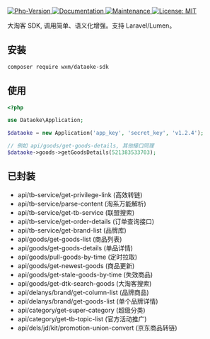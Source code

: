 <p>
  <a href="https://github.com/qq15725/dataoke-sdk" target="_blank">
    <img alt="Php-Version" src="https://img.shields.io/packagist/php-v/wxm/dataoke-sdk.svg" />
  </a>
  <a href="https://github.com/qq15725/dataoke-sdk" target="_blank">
    <img alt="Documentation" src="https://img.shields.io/badge/documentation-yes-brightgreen.svg" />
  </a>
  <a href="https://github.com/qq15725/dataoke-sdk/graphs/commit-activity" target="_blank">
    <img alt="Maintenance" src="https://img.shields.io/badge/Maintained%3F-yes-green.svg" />
  </a>
  <a href="https://github.com/qq15725/dataoke-sdk/blob/master/LICENSE" target="_blank">
    <img alt="License: MIT" src="https://img.shields.io/badge/License-MIT-yellow.svg" />
  </a>
</p>

大淘客 SDK, 调用简单、语义化增强。支持 Laravel/Lumen。

## 安装

```bash
composer require wxm/dataoke-sdk
```

## 使用

```php
<?php

use Dataoke\Application;

$dataoke = new Application('app_key', 'secret_key', 'v1.2.4');

// 例如 api/goods/get-goods-details, 其他接口同理
$dataoke->goods->getGoodsDetails(521383533703);
``` 

## 已封装

- api/tb-service/get-privilege-link (高效转链)
- api/tb-service/parse-content (淘系万能解析)
- api/tb-service/get-tb-service (联盟搜索)
- api/tb-service/get-order-details (订单查询接口)
- api/tb-service/get-brand-list (品牌库)
- api/goods/get-goods-list (商品列表)
- api/goods/get-goods-details (单品详情)
- api/goods/pull-goods-by-time (定时拉取)
- api/goods/get-newest-goods (商品更新)
- api/goods/get-stale-goods-by-time (失效商品)
- api/goods/get-dtk-search-goods (大淘客搜索)
- api/delanys/brand/get-column-list (品牌商品)
- api/delanys/brand/get-goods-list (单个品牌详情)
- api/category/get-super-category (超级分类)
- api/category/get-tb-topic-list (官方活动推广)
- api/dels/jd/kit/promotion-union-convert (京东商品转链)